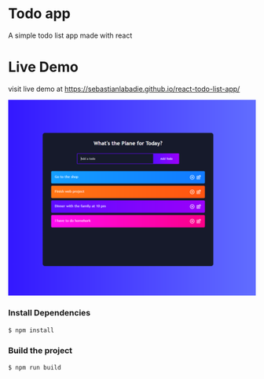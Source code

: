 # Todo app
A simple todo list app made with react

# Live Demo
visit live demo at <https://sebastianlabadie.github.io/react-todo-list-app/>

![](screenshot.png)

### Install Dependencies
```sh
$ npm install 
```

### Build the project
```sh
$ npm run build
```
